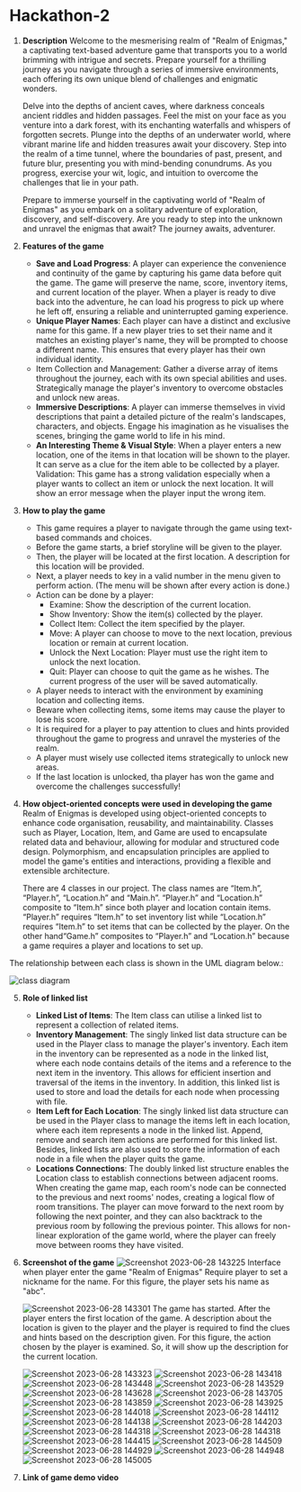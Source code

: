 # Hackathon-2
1. **Description**
   Welcome to the mesmerising realm of "Realm of Enigmas," a captivating text-based adventure game that transports you to a world brimming with intrigue and secrets. Prepare yourself for a thrilling journey as you navigate through a series of immersive environments, each offering its own unique blend of challenges and enigmatic wonders.
   
   Delve into the depths of ancient caves, where darkness conceals ancient riddles and hidden passages. Feel the mist on your face as you venture into a dark forest, with its enchanting waterfalls and whispers of forgotten secrets. Plunge into the depths of an underwater world, where vibrant marine life and hidden treasures await your discovery. Step into the realm of a time tunnel, where the boundaries of past, present, and future blur, presenting you with mind-bending conundrums. As you progress, exercise your wit, logic, and intuition to overcome the challenges that lie in your path.
   
   Prepare to immerse yourself in the captivating world of "Realm of Enigmas" as you embark on a solitary adventure of exploration, discovery, and self-discovery. Are you ready to step into the unknown and unravel the enigmas that await? The journey awaits, adventurer.


2. **Features of the game**
   - **Save and Load Progress**: A player can experience the convenience and continuity of the game by capturing his game data before quit the game. The game will preserve the name, score, inventory items, and current location of the player. When a player is ready to dive back into the adventure, he can load his progress to pick up where he left off, ensuring a reliable and uninterrupted gaming experience.
   - **Unique Player Names**: Each player can have a distinct and exclusive name for this game. If a new player tries to set their name and it matches an existing player's name, they will be prompted to choose a different name. This ensures that every player has their own individual identity.
   - Item Collection and Management: Gather a diverse array of items throughout the journey, each with its own special abilities and uses. Strategically manage the player's inventory to overcome obstacles and unlock new areas.
   - **Immersive Descriptions**: A player can immerse themselves in vivid descriptions that paint a detailed picture of the realm's landscapes, characters, and objects. Engage his imagination as he visualises the scenes, bringing the game world to life in his mind.
   - **An Interesting Theme & Visual Style**: When a player enters a new location, one of the items in that location will be shown to the player.  It can serve as a clue for the item able to be collected by a player. 
   Validation: This game has a strong validation especially when a player wants to collect an item or unlock the next location. It will show an error message when the player input the wrong item.


3. **How to play the game**
   - This game requires a player to navigate through the game using text-based commands and choices.
   - Before the game starts, a brief storyline will be given to the player.
   - Then, the player will be located at the first location. A description for this location will be provided.
   - Next, a player needs to key in a valid number in the menu given to perform action. (The menu will be shown after every action is done.)
   - Action can be done by a player:
      - Examine: Show the description of the current location.
      - Show Inventory: Show the item(s) collected by the player.
      - Collect Item: Collect the item specified by the player.
      - Move: A player can choose to move to the next location, previous location or remain at current location.
      - Unlock the Next Location: Player must use the right item to unlock the next location.
      - Quit: Player can choose to quit the game as he wishes. The current progress of the user will be saved automatically.
   - A player needs to interact with the environment by examining location and collecting items.
   - Beware when collecting items, some items may cause the player to lose his score.
   - It is required for a player to pay attention to clues and hints provided throughout the game to progress and unravel the mysteries of the realm.
   - A player must wisely use collected items strategically to unlock new areas.
   - If the last location is unlocked, tha player has won the game and overcome the challenges successfully!


4. **How object-oriented concepts were used in developing the game**
   Realm of Enigmas is developed using object-oriented concepts to enhance code organisation, reusability, and maintainability. Classes such as Player, Location, Item, and Game are used to encapsulate related data and behaviour, allowing for modular and structured code design. Polymorphism, and encapsulation principles are applied to model the game's entities and interactions, providing a flexible and extensible architecture. 
   
   There are 4 classes in our project. The class names are “Item.h”, “Player.h”, “Location.h” and “Main.h”. “Player.h” and “Location.h” composite to “Item.h” since both player and location contain items. “Player.h” requires “Item.h” to set inventory list while “Location.h” requires “Item.h” to set items that can be collected by the player. On the other hand“Game.h” composites to “Player.h” and “Location.h” because a game requires a player and locations to set up.

The relationship between each class is shown in the UML diagram below.:

![class diagram](https://github.com/ceeee33/Hackathon-2/assets/118290498/0e34ade2-1fcf-4741-96d2-37280e97368e)


5. **Role of linked list**
   - **Linked List of Items**: The Item class can utilise a linked list to represent a collection of related items.
   - **Inventory Management**: The singly linked list data structure can be used in the Player class to manage the player's inventory. Each item in the inventory can be represented as a node in the linked list, where each node contains details of the items and a reference to the next item in the inventory. This allows for efficient insertion and traversal of the items in the inventory. In addition, this linked list is used to store and load the details for each node when processing with file.
   - **Item Left for Each Location**:  The singly linked list data structure can be used in the Player class to manage the items left in each location, where each item represents a node in the linked list. Append, remove and search item actions are performed for this linked list. Besides, linked lists are also used to store the information of each node in a file when the player quits the game.
   - **Locations Connections**: The doubly linked list structure enables the Location class to establish connections between adjacent rooms. When creating the game map, each room's node can be connected to the previous and next rooms' nodes, creating a logical flow of room transitions. The player can move forward to the next room by following the next pointer, and they can also backtrack to the previous room by following the previous pointer. This allows for non-linear exploration of the game world, where the player can freely move between rooms they have visited.


6. **Screenshot of the game**
   ![Screenshot 2023-06-28 143225](https://github.com/ceeee33/Hackathon-2/assets/117928541/6d4ebf6c-66cb-415e-8d21-ea1c54f39ae1)
   Interface when player enter the game "Realm of Enigmas"
   Require player to set a nickname for the name. For this figure, the player sets his name as "abc".

   ![Screenshot 2023-06-28 143301](https://github.com/ceeee33/Hackathon-2/assets/117928541/74225afb-3616-4938-a95d-182262294dba)
   The game has started.
   After the player enters the first location of the game. A description about the location is given to the player and the player is required to find the clues and hints based on the description given.
   For this figure, the action chosen by the player is examined. So, it will show up the description for the current location.

   
   ![Screenshot 2023-06-28 143323](https://github.com/ceeee33/Hackathon-2/assets/117928541/6e45b801-2230-4a5a-8d0f-6b9d77a04c8c)
   ![Screenshot 2023-06-28 143418](https://github.com/ceeee33/Hackathon-2/assets/117928541/4873e7e3-427a-47bf-ac52-d416ef12351b)
   ![Screenshot 2023-06-28 143448](https://github.com/ceeee33/Hackathon-2/assets/117928541/a1aa49ab-a8dc-4300-add3-b82803b7c01d)
   ![Screenshot 2023-06-28 143529](https://github.com/ceeee33/Hackathon-2/assets/117928541/ffd5e10c-6bfc-4e13-a423-be0b51473e14)
   ![Screenshot 2023-06-28 143628](https://github.com/ceeee33/Hackathon-2/assets/117928541/25a0d8dd-9ee5-4ad5-912b-76d39276d54d)
   ![Screenshot 2023-06-28 143705](https://github.com/ceeee33/Hackathon-2/assets/117928541/8fa24305-50b3-492b-8364-b470f581704b)
   ![Screenshot 2023-06-28 143859](https://github.com/ceeee33/Hackathon-2/assets/117928541/39e0e08d-434b-4814-b5d0-ae10758eb639)
   ![Screenshot 2023-06-28 143925](https://github.com/ceeee33/Hackathon-2/assets/117928541/47791575-063e-4c15-a29c-2d9b96f2ff40)
   ![Screenshot 2023-06-28 144018](https://github.com/ceeee33/Hackathon-2/assets/117928541/b65e1248-1664-4094-ae1c-1a393ea933c4)
   ![Screenshot 2023-06-28 144112](https://github.com/ceeee33/Hackathon-2/assets/117928541/c25e1d5f-28b4-4cb0-8e89-7b740bef94f2)
   ![Screenshot 2023-06-28 144138](https://github.com/ceeee33/Hackathon-2/assets/117928541/44e30065-9803-4cdd-9834-d33beb091d2d)
   ![Screenshot 2023-06-28 144203](https://github.com/ceeee33/Hackathon-2/assets/117928541/ada5b417-910f-4cb5-ba7d-3b1042254357)
   ![Screenshot 2023-06-28 144318](https://github.com/ceeee33/Hackathon-2/assets/117928541/68097d9a-dc9e-4b3f-90a7-1bf4cf77525c)
   ![Screenshot 2023-06-28 144318](https://github.com/ceeee33/Hackathon-2/assets/117928541/aa055d09-696d-4739-ae43-b1b1a4beffad)
   ![Screenshot 2023-06-28 144415](https://github.com/ceeee33/Hackathon-2/assets/117928541/167cc8b1-419e-4b81-abcf-7383d9956bac)
   ![Screenshot 2023-06-28 144509](https://github.com/ceeee33/Hackathon-2/assets/117928541/361460a8-2a7b-4e9e-905e-7fdcb9be9a37)
   ![Screenshot 2023-06-28 144929](https://github.com/ceeee33/Hackathon-2/assets/117928541/e2895452-cf71-4316-aa6c-15a172e5773a)
   ![Screenshot 2023-06-28 144948](https://github.com/ceeee33/Hackathon-2/assets/117928541/b1d3c3c5-4728-44df-8b5b-fec8d39bdebb)
   ![Screenshot 2023-06-28 145005](https://github.com/ceeee33/Hackathon-2/assets/117928541/7847c49d-fddc-4bc7-b6df-c2ae1f653c3b)


8. **Link of game demo video**


